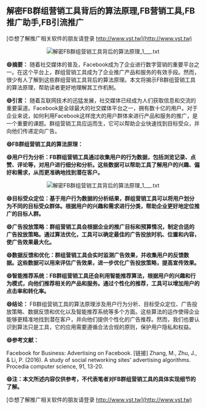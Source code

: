 ## **解密FB群组营销工具背后的算法原理,FB营销工具,FB推广助手,FB引流推广**

[😍想了解推广相关软件的朋友请登录 http://www.vst.tw](http://www.vst.tw)

 <center><img src="https://vst.tw/MP4/tuiguang/png/1.png" alt="解密FB群组营销工具背后的算法原理_1___.txt"></center>

**😄摘要：**
随着社交媒体的普及，Facebook成为了企业进行数字营销的重要平台之一。在这个平台上，群组营销工具成为了企业推广产品和服务的有效手段。然而，很少有人了解到这些群组营销工具背后的算法原理。本文将揭示FB群组营销工具的算法原理，帮助读者更好地理解其工作机制。

**😄引言：**
随着互联网技术的迅猛发展，社交媒体已经成为人们获取信息和交流的重要渠道。Facebook是全球最大的社交媒体平台之一，拥有数十亿的用户。对于企业来说，如何利用Facebook这样庞大的用户群体来进行产品和服务的推广，是一个重要的课题。群组营销工具应运而生，它可以帮助企业快速找到目标受众，并向他们传递定向广告。

**😄FB群组营销工具的算法原理：**

**😄用户行为分析：FB群组营销工具通过收集用户的行为数据，包括浏览记录、点赞、评论等，对用户进行细分和分析。这些数据可以帮助工具了解用户的兴趣、偏好和需求，从而更准确地找到潜在客户。**

 <center><img src="https://vst.tw/MP4/tuiguang/png/2.png" alt="解密FB群组营销工具背后的算法原理_1___.txt"></center>

**😄目标受众定位：基于用户行为数据的分析结果，群组营销工具可以将用户划分为不同的目标受众群体。根据用户的兴趣和需求进行分类，帮助企业更好地定位推广的目标人群。**

**😄广告投放策略：群组营销工具会根据企业的推广目标和预算情况，制定合适的广告投放策略。通过算法优化，工具可以确定最佳的广告投放时机、位置和内容，使广告效果最大化。**

**😄数据反馈和优化：群组营销工具会实时监测广告效果，并收集用户的反馈数据。这些数据可以用来评估广告效果，进一步优化广告投放策略，提高宣传效果。**

**😄智能推荐系统：FB群组营销工具还会利用智能推荐算法，根据用户的兴趣和行为模式，向他们推荐相关的产品和服务。通过个性化的推荐，工具可以增加用户的点击率和转化率。**

**😄结论：**
FB群组营销工具的算法原理涉及用户行为分析、目标受众定位、广告投放策略、数据反馈和优化以及智能推荐系统等多个方面。这些算法的运作使得企业能够更精准地找到潜在客户，并向他们提供个性化的广告推荐。然而，我们也要认识到算法只是工具，它的应用需要遵循合法合规的原则，保护用户隐私和权益。

**😄参考文献：**

Facebook for Business: Advertising on Facebook. [链接]
Zhang, M., Zhu, J., & Li, P. (2016). A study of social networking sites' advertising algorithms. Procedia computer science, 91, 13-20.

**😄注：本文所述内容仅供参考，不代表笔者对FB群组营销工具的具体实现细节的了解。**

[😍想了解推广相关软件的朋友请登录 http://www.vst.tw](http://www.vst.tw)



